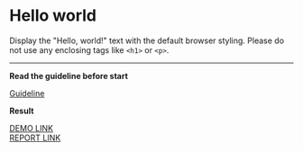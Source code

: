 # Hello world

Display the "Hello, world!" text with the default browser styling. Please do not
use any enclosing tags like `<h1>` or `<p>`.
___

**Read the guideline before start**

[Guideline](https://mate-academy.github.io/layout_task-guideline/)

**Result**

[DEMO LINK](https://voronok16.github.io/layout_hello-world/) <br>
[REPORT LINK](https://voronok16.github.io/layout_hello-world/report/html_report/)
